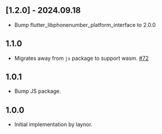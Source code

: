 ## [1.2.0] - 2024.09.18

- Bump flutter_libphonenumber_platform_interface to 2.0.0

## 1.1.0

- Migrates away from `js` package to support wasm. [#72](https://github.com/acoutts/flutter_libphonenumber/pull/72)

## 1.0.1

- Bump JS package.

## 1.0.0

- Initial implementation by laynor.
